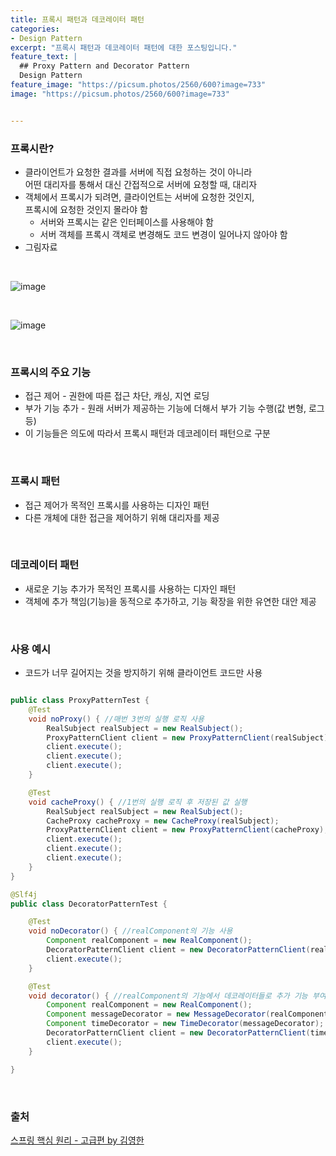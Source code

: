```yaml
---
title: 프록시 패턴과 데코레이터 패턴
categories:
- Design Pattern
excerpt: "프록시 패턴과 데코레이터 패턴에 대한 포스팅입니다."
feature_text: |
  ## Proxy Pattern and Decorator Pattern
  Design Pattern
feature_image: "https://picsum.photos/2560/600?image=733"
image: "https://picsum.photos/2560/600?image=733"


---
```


### 프록시란?
- 클라이언트가 요청한 결과를 서버에 직접 요청하는 것이 아니라 <br> 어떤 대리자를 통해서 대신 간접적으로 서버에 요청할 때, 대리자
- 객체에서 프록시가 되려면, 클라이언트는 서버에 요청한 것인지, <br> 프록시에 요청한 것인지 몰라야 함
	+ 서버와 프록시는 같은 인터페이스를 사용해야 함
	+ 서버 객체를 프록시 객체로 변경해도 코드 변경이 일어나지 않아야 함
- 그림자료 

<br>

![image](https://user-images.githubusercontent.com/56823099/154016730-f479850d-1cc8-4358-88d2-d55d0a1efd36.png)

<br>

![image](https://user-images.githubusercontent.com/56823099/154016933-9ca2a220-f05c-4f75-8143-2ce177f57323.png)


<br>

### 프록시의 주요 기능
- 접근 제어 - 권한에 따른 접근 차단, 캐싱, 지연 로딩
- 부가 기능 추가 - 원래 서버가 제공하는 기능에 더해서 부가 기능 수행(값 변형, 로그 등)
- 이 기능들은 의도에 따라서 프록시 패턴과 데코레이터 패턴으로 구분

<br>

### 프록시 패턴
- 접근 제어가 목적인 프록시를 사용하는 디자인 패턴
- 다른 개체에 대한 접근을 제어하기 위해 대리자를 제공

<br>

### 데코레이터 패턴
- 새로운 기능 추가가 목적인 프록시를 사용하는 디자인 패턴
- 객체에 추가 책임(기능)을 동적으로 추가하고, 기능 확장을 위한 유연한 대안 제공

<br>

### 사용 예시
- 코드가 너무 길어지는 것을 방지하기 위해 클라이언트 코드만 사용
```java

public class ProxyPatternTest {
    @Test
    void noProxy() { //매번 3번의 실행 로직 사용
        RealSubject realSubject = new RealSubject();
        ProxyPatternClient client = new ProxyPatternClient(realSubject);
        client.execute();
        client.execute();
        client.execute();
    }

    @Test
    void cacheProxy() { //1번의 실행 로직 후 저장된 값 실행
        RealSubject realSubject = new RealSubject();
        CacheProxy cacheProxy = new CacheProxy(realSubject);
        ProxyPatternClient client = new ProxyPatternClient(cacheProxy);
        client.execute();
        client.execute();
        client.execute();
    }
}

@Slf4j
public class DecoratorPatternTest {

    @Test
    void noDecorator() { //realComponent의 기능 사용
        Component realComponent = new RealComponent();
        DecoratorPatternClient client = new DecoratorPatternClient(realComponent);
        client.execute();
    }

    @Test
    void decorator() { //realComponent의 기능에서 데코레이터들로 추가 기능 부여
        Component realComponent = new RealComponent();
        Component messageDecorator = new MessageDecorator(realComponent);
        Component timeDecorator = new TimeDecorator(messageDecorator);
        DecoratorPatternClient client = new DecoratorPatternClient(timeDecorator);
        client.execute();
    }

}

```

<br>

### 출처

[스프링 핵심 원리 - 고급편 by 김영한](https://www.inflearn.com/course/%EC%8A%A4%ED%94%84%EB%A7%81-%ED%95%B5%EC%8B%AC-%EC%9B%90%EB%A6%AC-%EA%B3%A0%EA%B8%89%ED%8E%B8#)
